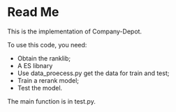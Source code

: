# Read Me 
This is the implementation of Company-Depot.

To use this code, you need:
- Obtain the ranklib;
- A ES libnary
- Use data_proecess.py get the data for train and test;
- Train a rerank model;
- Test the model.

The main function is in test.py.